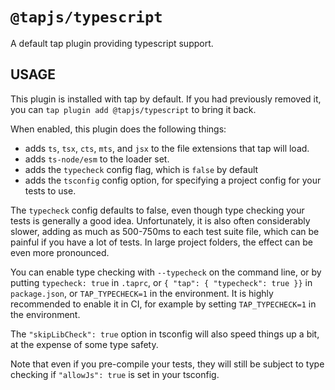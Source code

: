 # `@tapjs/typescript`

A default tap plugin providing typescript support.

## USAGE

This plugin is installed with tap by default. If you had
previously removed it, you can `tap plugin add @tapjs/typescript` to
bring it back.

When enabled, this plugin does the following things:

- adds `ts`, `tsx`, `cts`, `mts`, and `jsx` to the file
  extensions that tap will load.
- adds `ts-node/esm` to the loader set.
- adds the `typecheck` config flag, which is `false` by default
- adds the `tsconfig` config option, for specifying a project
  config for your tests to use.

The `typecheck` config defaults to false, even though type
checking your tests is generally a good idea. Unfortunately, it
is also often considerably slower, adding as much as 500-750ms to
each test suite file, which can be painful if you have a lot of
tests. In large project folders, the effect can be even more
pronounced.

You can enable type checking with `--typecheck` on the command
line, or by putting `typecheck: true` in `.taprc`, or `{ "tap": {
"typecheck": true }}` in `package.json`, or `TAP_TYPECHECK=1` in
the environment. It is highly recommended to enable it in CI, for
example by setting `TAP_TYPECHECK=1` in the environment.

The `"skipLibCheck": true` option in tsconfig will also speed things up a
bit, at the expense of some type safety.

Note that even if you pre-compile your tests, they will still be
subject to type checking if `"allowJs": true` is set in your
tsconfig.
